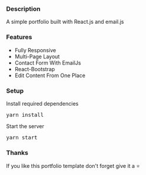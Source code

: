 ### Description

A simple portfolio  built with React.js and email.js


### Features

- Fully Responsive
- Multi-Page Layout
- Contact Form With EmailJs
- React-Bootstrap
- Edit Content From One Place

### Setup
 
Install required dependencies

<pre>yarn install</pre>


Start the server

<pre>yarn start</pre>



### Thanks

If you like this portfolio template don't forget give it a ⭐ 
